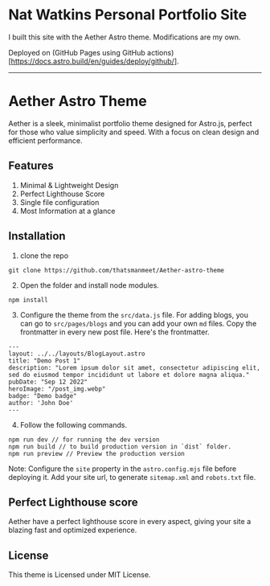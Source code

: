 
# Nat Watkins Personal Portfolio Site

I built this site with the Aether Astro theme. Modifications are my own. 

Deployed on (GitHub Pages using GitHub actions)[https://docs.astro.build/en/guides/deploy/github/].

---

# Aether Astro Theme

Aether is a sleek, minimalist portfolio theme designed for Astro.js, perfect for those who value simplicity and speed. With a focus on clean design and efficient performance.

## Features

1. Minimal & Lightweight Design
2. Perfect Lighthouse Score
3. Single file configuration
4. Most Information at a glance

 ## Installation
 
1. clone the repo 
```
git clone https://github.com/thatsmanmeet/Aether-astro-theme
```
2. Open the folder and install node modules.
```
npm install
```
3. Configure the theme from the `src/data.js` file. For adding blogs, you can go to `src/pages/blogs` and you can add your own `md` files. Copy the frontmatter in every new post file. Here's the frontmatter.

```
---
layout: ../../layouts/BlogLayout.astro
title: "Demo Post 1"
description: "Lorem ipsum dolor sit amet, consectetur adipiscing elit, sed do eiusmod tempor incididunt ut labore et dolore magna aliqua."
pubDate: "Sep 12 2022"
heroImage: "/post_img.webp"
badge: "Demo badge"
author: 'John Doe'
---
```

4. Follow the following commands.

```
npm run dev // for running the dev version
npm run build // to build production version in `dist` folder.
npm run preview // Preview the production version
```

Note: Configure the `site` property in the `astro.config.mjs` file before deploying it. Add your site url, to generate `sitemap.xml` and `robots.txt` file.

## Perfect Lighthouse score

Aether have a perfect lighthouse score in every aspect, giving your site a blazing fast and optimized experience.

## License

This theme is Licensed under MIT License.
